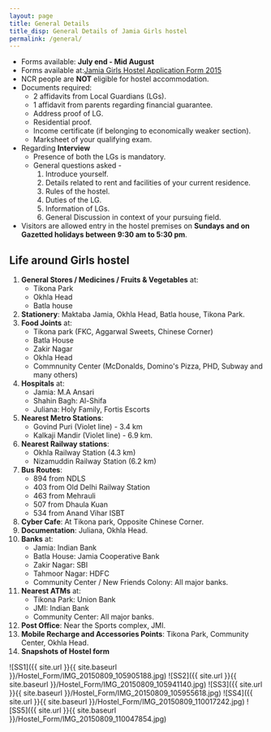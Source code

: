 ```yaml
---
layout: page
title: General Details
title_disp: General Details of Jamia Girls hostel
permalink: /general/
---
```


- Forms available: **July end - Mid August**
- Forms available at:[Jamia Girls Hostel Application Form 2015](http://jmi.ac.in/studyatjamia/hostel/latest/2/detail/129)
- NCR people are **NOT** eligible for hostel accommodation.
- Documents required:
    * 2 affidavits from Local Guardians (LGs).
    * 1 affidavit from parents regarding financial guarantee.
    * Address proof of LG.
    * Residential proof.
    * Income certificate (if belonging to economically weaker section).
    * Marksheet of your qualifying exam.
- Regarding **Interview**
    * Presence of both the LGs is mandatory.
    * General questions asked -
       1. Introduce yourself.
       2. Details related to rent and facilities of your current residence.
       3. Rules of the hostel.
       4. Duties of the LG.
       5. Information of LGs.
       6. General Discussion in context of your pursuing field.
- Visitors are allowed entry in the hostel premises on **Sundays and on Gazetted holidays between 9:30 am to 5:30 pm**.

## Life around Girls hostel
1. **General Stores / Medicines / Fruits & Vegetables** at:
    - Tikona Park
    - Okhla Head
    - Batla house
2. **Stationery**: Maktaba Jamia, Okhla Head, Batla house, Tikona Park.
3. **Food  Joints** at:
    - Tikona park (FKC, Aggarwal Sweets, Chinese Corner)
    - Batla House
    - Zakir Nagar
    - Okhla Head
    - Commnunity Center (McDonalds, Domino's Pizza, PHD, Subway and many others)
4. **Hospitals** at:
    - Jamia: M.A Ansari
    - Shahin Bagh:  Al-Shifa
    - Juliana: Holy Family, Fortis Escorts
5. **Nearest Metro Stations**:
    - Govind Puri (Violet line) - 3.4 km
    - Kalkaji Mandir (Violet line) - 6.9 km.
6. **Nearest Railway stations**:
    - Okhla Railway Station (4.3 km)
    - Nizamuddin Railway Station (6.2 km)
7. **Bus Routes**:
    - 894 from NDLS
    - 403 from Old Delhi Railway Station
    - 463 from Mehrauli
    - 507 from Dhaula Kuan
    - 534 from Anand Vihar ISBT
8. **Cyber Cafe**: At Tikona park, Opposite Chinese Corner.
9. **Documentation**: Juliana, Okhla Head.
10. **Banks** at:
    - Jamia: Indian Bank
    - Batla House: Jamia Cooperative Bank
    - Zakir Nagar: SBI
    - Tahmoor Nagar: HDFC
    - Community Center / New Friends Colony: All major banks.
11. **Nearest ATMs** at:
    - Tikona Park: Union Bank
    - JMI: Indian Bank
    - Community Center: All major banks.
12. **Post Office**: Near the Sports complex, JMI.
13. **Mobile Recharge and Accessories Points**: Tikona Park, Community Center, Okhla Head.
16. **Snapshots of Hostel form**


![SS1]({{ site.url }}{{ site.baseurl }}/Hostel_Form/IMG_20150809_105905188.jpg)
![SS2]({{ site.url }}{{ site.baseurl }}/Hostel_Form/IMG_20150809_105941140.jpg)
![SS3]({{ site.url }}{{ site.baseurl }}/Hostel_Form/IMG_20150809_105955618.jpg)
![SS4]({{ site.url }}{{ site.baseurl }}/Hostel_Form/IMG_20150809_110017242.jpg)
![SS5]({{ site.url }}{{ site.baseurl }}/Hostel_Form/IMG_20150809_110047854.jpg)
